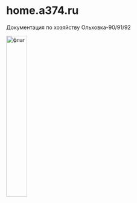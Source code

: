 # home.a374.ru
Документация по хозяйству  Ольховка-90/91/92

<img src="https://img.a374.ru/svg/ya-flag.svg" alt="флаг" width="33%">
